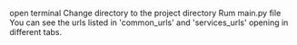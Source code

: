 open terminal
Change directory to the project directory
Rum main.py file
You can see the urls listed in 'common_urls' and 'services_urls' opening in different tabs.
